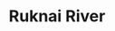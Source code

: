 ---
title: "Ruknai River"
title_bn: "রুকনাই নদী"
description: "This river coming out from Baral river at Deoyabaria and Ratanpur of Sathiya Upazilla, Pabna that meets with Chiknai river at Sabar Thagbaria."
---